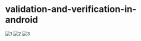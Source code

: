 # validation-and-verification-in-android

![1](https://user-images.githubusercontent.com/76066630/120873419-6f317300-c5bb-11eb-9730-38ae36580ec8.PNG)
![2](https://user-images.githubusercontent.com/76066630/120873426-75275400-c5bb-11eb-91f4-c31d49880aca.PNG)
![3](https://user-images.githubusercontent.com/76066630/120873431-79537180-c5bb-11eb-8923-272c9f0cb615.PNG)
